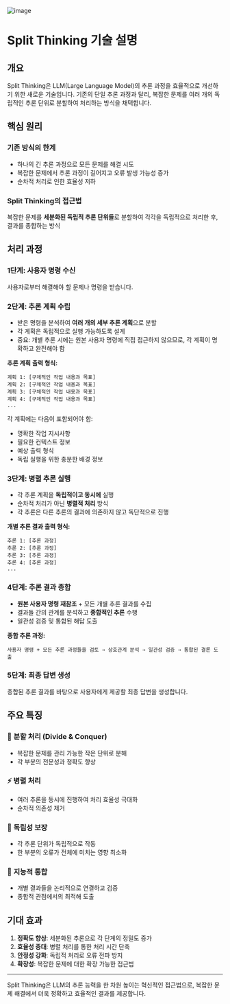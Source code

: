 ![image](https://github.com/user-attachments/assets/03702a15-f08c-405f-863f-6fb0243716c5)
# Split Thinking 기술 설명

## 개요
Split Thinking은 LLM(Large Language Model)의 추론 과정을 효율적으로 개선하기 위한 새로운 기술입니다. 기존의 단일 추론 과정과 달리, 복잡한 문제를 여러 개의 독립적인 추론 단위로 분할하여 처리하는 방식을 채택합니다.

## 핵심 원리

### 기존 방식의 한계
- 하나의 긴 추론 과정으로 모든 문제를 해결 시도
- 복잡한 문제에서 추론 과정이 길어지고 오류 발생 가능성 증가
- 순차적 처리로 인한 효율성 저하

### Split Thinking의 접근법
복잡한 문제를 **세분화된 독립적 추론 단위들**로 분할하여 각각을 독립적으로 처리한 후, 결과를 종합하는 방식

## 처리 과정

### 1단계: 사용자 명령 수신
사용자로부터 해결해야 할 문제나 명령을 받습니다.

### 2단계: 추론 계획 수립
- 받은 명령을 분석하여 **여러 개의 세부 추론 계획**으로 분할
- 각 계획은 독립적으로 실행 가능하도록 설계
- 중요: 개별 추론 시에는 원본 사용자 명령에 직접 접근하지 않으므로, 각 계획이 명확하고 완전해야 함

**추론 계획 출력 형식:**
```
계획 1: [구체적인 작업 내용과 목표]
계획 2: [구체적인 작업 내용과 목표]  
계획 3: [구체적인 작업 내용과 목표]
계획 4: [구체적인 작업 내용과 목표]
...
```

각 계획에는 다음이 포함되어야 함:
- 명확한 작업 지시사항
- 필요한 컨텍스트 정보
- 예상 출력 형식
- 독립 실행을 위한 충분한 배경 정보

### 3단계: 병렬 추론 실행
- 각 추론 계획을 **독립적이고 동시에** 실행
- 순차적 처리가 아닌 **병렬적 처리** 방식
- 각 추론은 다른 추론의 결과에 의존하지 않고 독단적으로 진행

**개별 추론 결과 출력 형식:**
```
추론 1: [추론 과정]
추론 2: [추론 과정]
추론 3: [추론 과정]
추론 4: [추론 과정]
...
```

### 4단계: 추론 결과 종합
- **원본 사용자 명령 재참조** + 모든 개별 추론 결과를 수집
- 결과들 간의 관계를 분석하고 **종합적인 추론** 수행
- 일관성 검증 및 통합된 해답 도출

**종합 추론 과정:**
```
사용자 명령 + 모든 추론 과정들을 검토 → 상호관계 분석 → 일관성 검증 → 통합된 결론 도출
```

### 5단계: 최종 답변 생성
종합된 추론 결과를 바탕으로 사용자에게 제공할 최종 답변을 생성합니다.

## 주요 특징

### 🔄 **분할 처리 (Divide & Conquer)**
- 복잡한 문제를 관리 가능한 작은 단위로 분해
- 각 부분의 전문성과 정확도 향상

### ⚡ **병렬 처리**
- 여러 추론을 동시에 진행하여 처리 효율성 극대화
- 순차적 의존성 제거

### 🎯 **독립성 보장**
- 각 추론 단위가 독립적으로 작동
- 한 부분의 오류가 전체에 미치는 영향 최소화

### 🔗 **지능적 통합**
- 개별 결과들을 논리적으로 연결하고 검증
- 종합적 관점에서의 최적해 도출

## 기대 효과

1. **정확도 향상**: 세분화된 추론으로 각 단계의 정밀도 증가
2. **효율성 증대**: 병렬 처리를 통한 처리 시간 단축
3. **안정성 강화**: 독립적 처리로 오류 전파 방지
4. **확장성**: 복잡한 문제에 대한 확장 가능한 접근법

---

Split Thinking은 LLM의 추론 능력을 한 차원 높이는 혁신적인 접근법으로, 복잡한 문제 해결에서 더욱 정확하고 효율적인 결과를 제공합니다.
